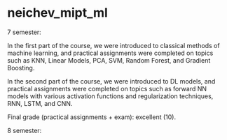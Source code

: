 # neichev_mipt_ml
7 semester:

In the first part of the course, we were introduced to classical methods of machine learning, and practical assignments were completed on topics such as KNN, Linear Models, PCA, SVM, Random Forest, and Gradient Boosting.

In the second part of the course, we were introduced to DL models, and practical assignments were completed on topics such as forward NN models with various activation functions and regularization techniques, RNN, LSTM, and CNN.

Final grade (practical assignments + exam): excellent (10).


8 semester:
